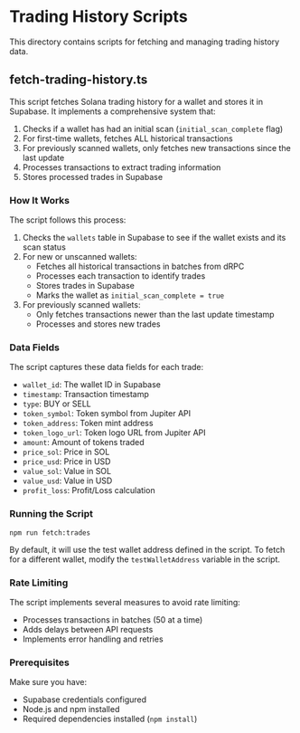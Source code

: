 # Trading History Scripts

This directory contains scripts for fetching and managing trading history data.

## fetch-trading-history.ts

This script fetches Solana trading history for a wallet and stores it in Supabase. It implements a comprehensive system that:

1. Checks if a wallet has had an initial scan (`initial_scan_complete` flag)
2. For first-time wallets, fetches ALL historical transactions
3. For previously scanned wallets, only fetches new transactions since the last update
4. Processes transactions to extract trading information
5. Stores processed trades in Supabase

### How It Works

The script follows this process:

1. Checks the `wallets` table in Supabase to see if the wallet exists and its scan status
2. For new or unscanned wallets:
   - Fetches all historical transactions in batches from dRPC
   - Processes each transaction to identify trades
   - Stores trades in Supabase
   - Marks the wallet as `initial_scan_complete = true`
3. For previously scanned wallets:
   - Only fetches transactions newer than the last update timestamp
   - Processes and stores new trades

### Data Fields

The script captures these data fields for each trade:

- `wallet_id`: The wallet ID in Supabase
- `timestamp`: Transaction timestamp
- `type`: BUY or SELL
- `token_symbol`: Token symbol from Jupiter API
- `token_address`: Token mint address
- `token_logo_url`: Token logo URL from Jupiter API
- `amount`: Amount of tokens traded
- `price_sol`: Price in SOL
- `price_usd`: Price in USD
- `value_sol`: Value in SOL
- `value_usd`: Value in USD
- `profit_loss`: Profit/Loss calculation

### Running the Script

```
npm run fetch:trades
```

By default, it will use the test wallet address defined in the script. To fetch for a different wallet, modify the `testWalletAddress` variable in the script.

### Rate Limiting

The script implements several measures to avoid rate limiting:
- Processes transactions in batches (50 at a time)
- Adds delays between API requests
- Implements error handling and retries

### Prerequisites

Make sure you have:
- Supabase credentials configured
- Node.js and npm installed
- Required dependencies installed (`npm install`) 